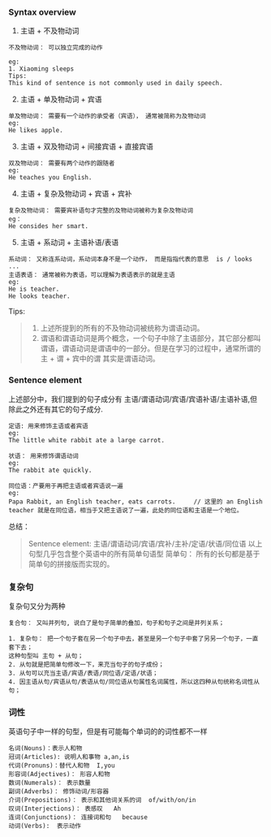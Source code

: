 ### Syntax overview

1. 主语 + 不及物动词
```
不及物动词： 可以独立完成的动作

eg:
1. Xiaoming sleeps
Tips:
This kind of sentence is not commonly used in daily speech.
```

2. 主语 + 单及物动词 + 宾语
```
单及物动词： 需要有一个动作的承受者（宾语）， 通常被简称为及物动词
eg:
He likes apple.
```

3. 主语 + 双及物动词 + 间接宾语 + 直接宾语
```
双及物动词： 需要有两个动作的跟随者
eg:
He teaches you English.
```

4. 主语 + 复杂及物动词 + 宾语 + 宾补
```
复杂及物动词： 需要宾补语句才完整的及物动词被称为复杂及物动词
eg：
He consides her smart.
```

5. 主语 + 系动词 + 主语补语/表语
```
系动词： 又称连系动词，系动词本身不是一个动作， 而是指指代表的意思  is / looks ...
主语表语： 通常被称为表语，可以理解为表语表示的就是主语
eg:
He is teacher.
He looks teacher.
```

Tips:
> 1. 上述所提到的所有的不及物动词被统称为谓语动词。
> 2. 谓语和谓语动词是两个概念，一个句子中除了主语部分，其它部分都叫谓语，谓语动词是谓语中的一部分。但是在学习的过程中，通常所谓的 主 + 谓 + 宾中的谓 其实是谓语动词。

### Sentence element
上述部分中，我们提到的句子成分有 主语/谓语动词/宾语/宾语补语/主语补语,但除此之外还有其它的句子成分.
 
```
定语: 用来修饰主语或者宾语
eg:
The little white rabbit ate a large carrot.
```

```
状语： 用来修饰谓语动词
eg:
The rabbit ate quickly.
```

```
同位语：产要用于再把主语或者宾语说一遍
eg:
Papa Rabbit, an English teacher, eats carrots.     // 这里的 an English teacher 就是在同位语，相当于又把主语说了一遍，此处的同位语和主语是一个地位。
```

总结：
> Sentence element:  主语/谓语动词/宾语/宾补/主补/定语/状语/同位语
> 以上句型几乎包含整个英语中的所有简单句语型
> 简单句： 所有的长句都是基于简单句的拼接版而实现的。

### 复杂句
复杂句又分为两种

```
复合句： 又叫并列句, 说白了是句子简单的叠加，句子和句子之间是并列关系；
```

```
1. 复杂句： 把一个句子套在另一个句子中去，甚至是另一个句子中套了另另一个句子，一直套下去；
这种句型叫 主句 + 从句；
2. 从句就是把简单句修改一下，来充当句子的句子成份；
3. 从句可以充当主语/宾语/表语/同位语/定语/状语；
4. 因主语从句/宾语从句/表语从句/同位语从句属性名词属性，所以这四种从句统称名词性从句；
```

### 词性
英语句子中一样的句型，但是有可能每个单词的的词性都不一样
```
名词(Nouns)：表示人和物
冠词(Articles): 说明人和事物 a,an,is
代词(Pronuns)：替代人和物  I,you
形容词(Adjectives)： 形容人和物
数词(Numerals)： 表示数量
副词(Adverbs)： 修饰动词/形容器
介词(Prepositions)： 表示和其他词关系的词  of/with/on/in
叹词(Interjections)： 表感叹   Ah
连词(Conjunctions)： 连接词和句   because
动词(Verbs):  表示动作
```


